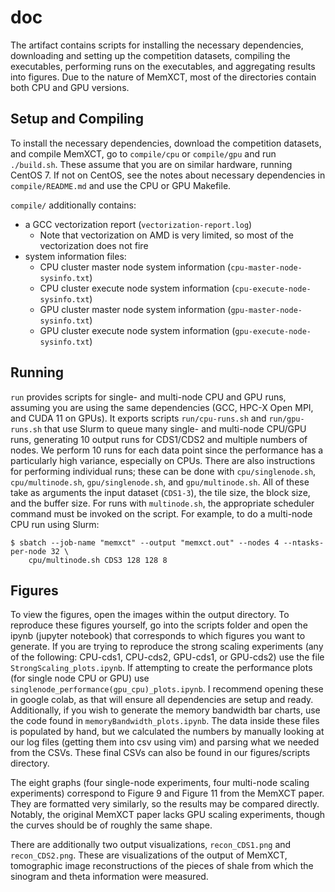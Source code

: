 # doc

The artifact contains scripts for installing the necessary dependencies,
downloading and setting up the competition datasets, compiling the executables,
performing runs on the executables, and aggregating results into figures. Due to
the nature of MemXCT, most of the directories contain both CPU and GPU versions.

## Setup and Compiling

To install the necessary dependencies, download the competition datasets, and
compile MemXCT, go to `compile/cpu` or `compile/gpu` and run `./build.sh`. These
assume that you are on similar hardware, running CentOS 7. If not on CentOS, see
the notes about necessary dependencies in `compile/README.md` and use the CPU or
GPU Makefile.

`compile/` additionally contains:

- a GCC vectorization report (`vectorization-report.log`)
  - Note that vectorization on AMD is very limited, so most of the vectorization
    does not fire
- system information files:
  - CPU cluster master node system information (`cpu-master-node-sysinfo.txt`)
  - CPU cluster execute node system information (`cpu-execute-node-sysinfo.txt`)
  - GPU cluster master node system information (`gpu-master-node-sysinfo.txt`)
  - GPU cluster execute node system information (`gpu-execute-node-sysinfo.txt`)

## Running

`run` provides scripts for single- and multi-node CPU and GPU runs, assuming you
are using the same dependencies (GCC, HPC-X Open MPI, and CUDA 11 on GPUs). It
exports scripts `run/cpu-runs.sh` and `run/gpu-runs.sh` that use Slurm to queue
many single- and multi-node CPU/GPU runs, generating 10 output runs for
CDS1/CDS2 and multiple numbers of nodes. We perform 10 runs for each data point
since the performance has a particularly high variance, especially on CPUs.
There are also instructions for performing individual runs; these can be done
with `cpu/singlenode.sh`, `cpu/multinode.sh`, `gpu/singlenode.sh`, and
`gpu/multinode.sh`. All of these take as arguments the input dataset (`CDS1-3`),
the tile size, the block size, and the buffer size. For runs with
`multinode.sh`, the appropriate scheduler command must be invoked on the script.
For example, to do a multi-node CPU run using Slurm:

```
$ sbatch --job-name "memxct" --output "memxct.out" --nodes 4 --ntasks-per-node 32 \
    cpu/multinode.sh CDS3 128 128 8
```

## Figures

To view the figures, open the images within the output directory. To reproduce
these figures yourself, go into the scripts folder and open the ipynb (jupyter
notebook) that corresponds to which figures you want to generate. If you are
trying to reproduce the strong scaling experiments (any of the following:
CPU-cds1, CPU-cds2, GPU-cds1, or GPU-cds2) use the file
`StrongScaling_plots.ipynb`. If attempting to create the performance plots (for
single node CPU or GPU) use `singlenode_performance(gpu_cpu)_plots.ipynb`. I
recommend opening these in google colab, as that will ensure all dependencies
are setup and ready. Additionally, if you wish to generate the memory bandwidth
bar charts, use the code found in `memoryBandwidth_plots.ipynb`. The data inside
these files is populated by hand, but we calculated the numbers by manually
looking at our log files (getting them into csv using vim) and parsing what we
needed from the CSVs. These final CSVs can also be found in our figures/scripts
directory.

The eight graphs (four single-node experiments, four multi-node scaling
experiments) correspond to Figure 9 and Figure 11 from the MemXCT paper. They
are formatted very similarly, so the results may be compared directly. Notably,
the original MemXCT paper lacks GPU scaling experiments, though the curves
should be of roughly the same shape.

There are additionally two output visualizations, `recon_CDS1.png` and
`recon_CDS2.png`. These are visualizations of the output of MemXCT, tomographic
image reconstructions of the pieces of shale from which the sinogram and theta
information were measured.
